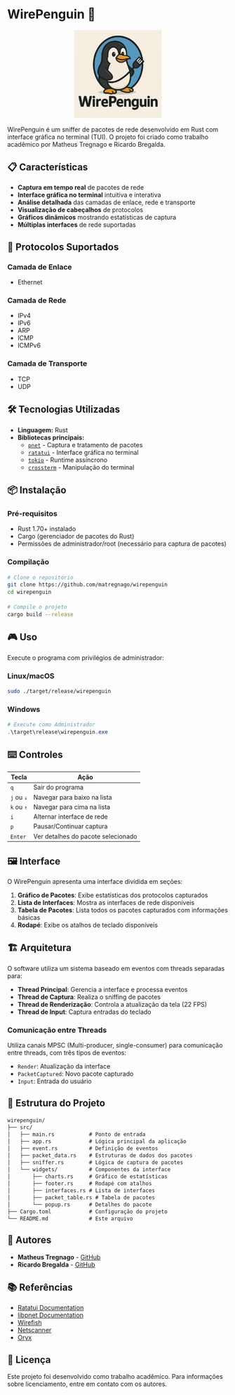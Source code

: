 # WirePenguin 🐧

<p align="center">
  <img src="logo.png" alt="WirePenguin Logo" width="200"/>

WirePenguin é um sniffer de pacotes de rede desenvolvido em Rust com interface gráfica no terminal (TUI). O projeto foi criado como trabalho acadêmico por Matheus Tregnago e Ricardo Bregalda.

## 📋 Características

- **Captura em tempo real** de pacotes de rede
- **Interface gráfica no terminal** intuitiva e interativa
- **Análise detalhada** das camadas de enlace, rede e transporte
- **Visualização de cabeçalhos** de protocolos
- **Gráficos dinâmicos** mostrando estatísticas de captura
- **Múltiplas interfaces** de rede suportadas

## 🚀 Protocolos Suportados

### Camada de Enlace
- Ethernet

### Camada de Rede
- IPv4
- IPv6
- ARP
- ICMP
- ICMPv6

### Camada de Transporte
- TCP
- UDP

## 🛠️ Tecnologias Utilizadas

- **Linguagem:** Rust
- **Bibliotecas principais:**
  - [`pnet`](https://github.com/libpnet/libpnet) - Captura e tratamento de pacotes
  - [`ratatui`](https://ratatui.rs/) - Interface gráfica no terminal
  - [`tokio`](https://tokio.rs/) - Runtime assíncrono
  - [`crossterm`](https://github.com/crossterm-rs/crossterm) - Manipulação do terminal

## 📦 Instalação

### Pré-requisitos

- Rust 1.70+ instalado
- Cargo (gerenciador de pacotes do Rust)
- Permissões de administrador/root (necessário para captura de pacotes)

### Compilação

```bash
# Clone o repositório
git clone https://github.com/matregnago/wirepenguin
cd wirepenguin

# Compile o projeto
cargo build --release
```

## 🎮 Uso

Execute o programa com privilégios de administrador:

### Linux/macOS
```bash
sudo ./target/release/wirepenguin
```

### Windows
```powershell
# Execute como Administrador
.\target\release\wirepenguin.exe
```

## ⌨️ Controles

| Tecla | Ação |
|-------|------|
| `q` | Sair do programa |
| `j` ou `↓` | Navegar para baixo na lista |
| `k` ou `↑` | Navegar para cima na lista |
| `i` | Alternar interface de rede |
| `p` | Pausar/Continuar captura |
| `Enter` | Ver detalhes do pacote selecionado |

## 🖼️ Interface

O WirePenguin apresenta uma interface dividida em seções:

1. **Gráfico de Pacotes**: Exibe estatísticas dos protocolos capturados
2. **Lista de Interfaces**: Mostra as interfaces de rede disponíveis
3. **Tabela de Pacotes**: Lista todos os pacotes capturados com informações básicas
4. **Rodapé**: Exibe os atalhos de teclado disponíveis

## 🏗️ Arquitetura

O software utiliza um sistema baseado em eventos com threads separadas para:

- **Thread Principal**: Gerencia a interface e processa eventos
- **Thread de Captura**: Realiza o sniffing de pacotes
- **Thread de Renderização**: Controla a atualização da tela (22 FPS)
- **Thread de Input**: Captura entradas do teclado

### Comunicação entre Threads

Utiliza canais MPSC (Multi-producer, single-consumer) para comunicação entre threads, com três tipos de eventos:
- `Render`: Atualização da interface
- `PacketCaptured`: Novo pacote capturado
- `Input`: Entrada do usuário

## 📝 Estrutura do Projeto

```
wirepenguin/
├── src/
│   ├── main.rs           # Ponto de entrada
│   ├── app.rs            # Lógica principal da aplicação
│   ├── event.rs          # Definição de eventos
│   ├── packet_data.rs    # Estruturas de dados dos pacotes
│   ├── sniffer.rs        # Lógica de captura de pacotes
│   └── widgets/          # Componentes da interface
│       ├── charts.rs     # Gráfico de estatísticas
│       ├── footer.rs     # Rodapé com atalhos
│       ├── interfaces.rs # Lista de interfaces
│       ├── packet_table.rs # Tabela de pacotes
│       └── popup.rs      # Detalhes do pacote
├── Cargo.toml            # Configuração do projeto
└── README.md             # Este arquivo
```

## 👥 Autores

- **Matheus Tregnago** - [GitHub](https://github.com/matregnago)
- **Ricardo Bregalda** - [GitHub](https://github.com/RicardoMBregalda)

## 📚 Referências

- [Ratatui Documentation](https://ratatui.rs/)
- [libpnet Documentation](https://github.com/libpnet/libpnet)
- [Wirefish](https://github.com/WirefishInc/wirefish)
- [Netscanner](https://github.com/Chleba/netscanner)
- [Oryx](https://github.com/pythops/oryx)

## 📄 Licença

Este projeto foi desenvolvido como trabalho acadêmico. Para informações sobre licenciamento, entre em contato com os autores.
